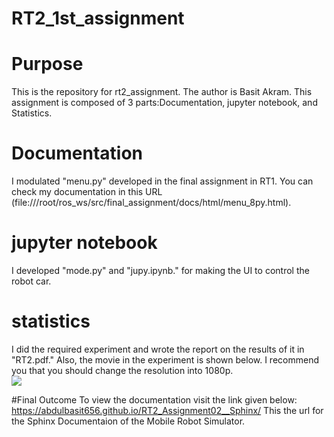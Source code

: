 # RT2_1st_assignment
# Purpose
This is the repository for rt2_assignment. The author is Basit Akram. This assignment is composed of 3 parts:Documentation, jupyter notebook, and Statistics.

# Documentation
I modulated "menu.py" developed in the final assignment in RT1.
You can check my documentation in this URL (file:///root/ros_ws/src/final_assignment/docs/html/menu_8py.html).

# jupyter notebook
I developed "mode.py" and "jupy.ipynb." for making the UI to control the robot car.

# statistics
I did the required experiment and wrote the report on the results of it in "RT2.pdf."
Also, the movie in the experiment is shown below. I recommend you that you should change the resolution into 1080p.
<br>
[![](https://img.youtube.com/vi/eH144-QhtWo/0.jpg)](https://www.youtube.com/watch?v=eH144-QhtWo)

#Final Outcome
To view the documentation visit the link given below:
https://abdulbasit656.github.io/RT2_Assignment02__Sphinx/
This the url for the Sphinx Documentaion of the Mobile Robot Simulator.
